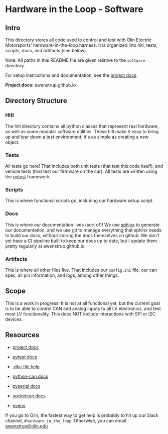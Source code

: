 # Hardware in the Loop - Software

## Intro

This directory stores all code used to control and test with Olin Electric Motorsports' hardware-in-the-loop harness. It is organized into hitl, tests, scripts, docs, and artifacts (see below).

Note: All paths in this README file are given relative to the `software` directory.

For setup instructions and documentation, see the [project docs](awenstrup.github.io).

**Project docs:** awenstrup.github.io

## Directory Structure

### Hitl

The hitl directory contains all python classes that represent real hardware, as well as some modular software utilities. These hitl make it easy to bring up and tear down a test environment; it's as simple as creating a new object.

### Tests

All tests go here! That includes both unit tests (that test this code itself), and vehicle tests (that test our firmware on the car). All tests are written using the [pytest](https://docs.pytest.org/en/stable/) framework.

### Scripts

This is where functional scripts go, including our hardware setup script.

### Docs

This is where our documentation lives (sort of)! We use [sphinx](https://www.sphinx-doc.org/en/master/) to generate our documentation, and we use git to manage everything that sphinx needs to build our docs, without storing the docs themselves on github. We don't yet have a CI pipeline built to keep our docs up to date, but I update them pretty regularly at awenstrup.github.io 

### Artifacts

This is where all other files live. That includes our `config.ini` file, our can spec, all pin information, and logs, among other things.

## Scope

This is a work in progress! It is not at all functional yet, but the current goal is to be able to control CAN and analog inputs to all LV electronics, and test most LV functionality. This does NOT include interactions with SPI or I2C devices.

## Resources

* [project docs](awenstrup.github.io)

* [pytest docs](https://docs.pytest.org/en/stable/)

* [.dbc file help](https://www.csselectronics.com/screen/page/can-dbc-file-database-intro/language/en)

* [python-can docs](https://python-can.readthedocs.io/en/master/)

* [pyserial docs](https://pyserial.readthedocs.io/en/latest/)

* [socketcan docs](https://python-can.readthedocs.io/en/master/interfaces/socketcan.html)

* [pyenv](https://realpython.com/intro-to-pyenv/)


If you go to Olin, the fastest way to get help is probably to hit up our Slack channel, `#hardware_in_the_loop`. Otherwise, you can email awenstrup@olin.edu



